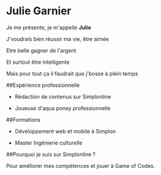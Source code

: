# Julie Garnier

Je me présente, je m'appelle **Julie**

J'voudrais bien réussir ma vie, être aimée

Etre belle gagner de l'argent

Et surtout être intelligente

Mais pour tout ça il faudrait que j'bosse à plein temps 



##Expérience professionnelle

* Rédaction de contenus sur Simplonline

* Joueuse d'aqua poney professionnelle

##Formations

* Développement web et mobile à Simplon
 
* Master Ingénierie culturelle


##Pourquoi je suis sur Simplonline ?

Pour améliorer mes compétences et jouer à Game of Codes.
